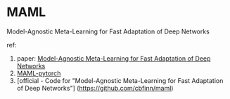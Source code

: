 # MAML
Model-Agnostic Meta-Learning for Fast Adaptation of Deep Networks

ref: 
1. paper: [Model-Agnostic Meta-Learning for Fast Adaptation of Deep Networks](https://arxiv.org/abs/1703.03400)
1. [MAML-pytorch](https://github.com/dragen1860/MAML-Pytorch)
1. [official - Code for "Model-Agnostic Meta-Learning for Fast Adaptation of Deep Networks"] (https://github.com/cbfinn/maml)
